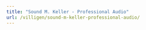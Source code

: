 ```yaml
---
title: "Sound M. Keller - Professional Audio"
url: /villigen/sound-m-keller-professional-audio/
---
```

